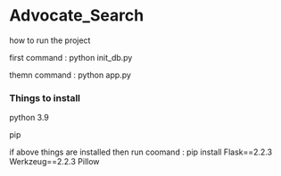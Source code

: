 # Advocate_Search

how to run the project

first command : python init_db.py

themn command : python app.py

### Things to install

python 3.9

pip

if above things are installed then run coomand : pip install Flask==2.2.3 Werkzeug==2.2.3 Pillow
